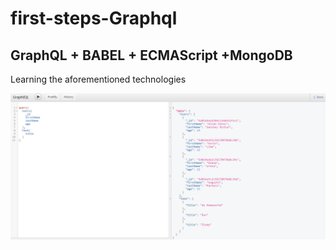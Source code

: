 # first-steps-Graphql


## GraphQL + BABEL + ECMAScript +MongoDB

Learning the aforementioned technologies

![project_image](./img.png)